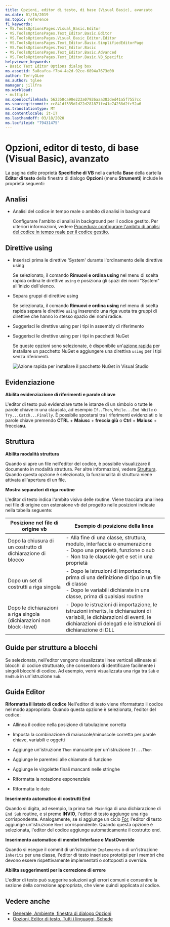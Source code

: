 ```yaml
---
title: Opzioni, editor di testo, di base (Visual Basic), avanzato
ms.date: 01/16/2019
ms.topic: reference
f1_keywords:
- VS.ToolsOptionsPages.Visual_Basic.Editor
- VS.ToolsOptionsPages.Text_Editor.Basic.Editor
- VS.ToolsOptionsPages.Visual_Basic_Editor.Editor
- VS.ToolsOptionsPages.Text_Editor.Basic.SimplifiedEditorPage
- VS.ToolsOptionsPages.Text_Editor.Basic
- VS.ToolsOptionsPages.Text_Editor.Basic.Advanced
- VS.ToolsOptionsPages.Text_Editor.Basic.VB_Specific
helpviewer_keywords:
- Basic Text Editor Options dialog box
ms.assetid: 5a8cafca-f7b4-4a2d-92ce-6894a7673d00
author: TerryGLee
ms.author: tglee
manager: jillfra
ms.workload:
- multiple
ms.openlocfilehash: 562358ca90e223a07926aaa383ded41a5f7557cc
ms.sourcegitcommit: cc841df335d1d22d281871fe41e74238d2fc52a6
ms.translationtype: MT
ms.contentlocale: it-IT
ms.lasthandoff: 03/18/2020
ms.locfileid: "79431475"
---
```

# <a name="options-text-editor-basic-visual-basic-advanced"></a>Opzioni, editor di testo, di base (Visual Basic), avanzato
La pagina delle proprietà **Specifiche di VB** nella cartella **Base** della cartella **Editor di testo** della finestra di dialogo **Opzioni** (menu **Strumenti**) include le proprietà seguenti:

## <a name="analysis"></a>Analisi

- Analisi del codice in tempo reale o ambito di analisi in background

   Configurare l'ambito di analisi in background per il codice gestito. Per ulteriori informazioni, vedere [Procedura: configurare l'ambito di analisi del codice in tempo reale per il codice gestito.](../../code-quality/configure-live-code-analysis-scope-managed-code.md)

## <a name="using-directives"></a>Direttive using

- Inserisci prima le direttive 'System' durante l'ordinamento delle direttive using

   Se selezionato, il comando **Rimuovi e ordina using** nel menu di scelta rapida ordina le direttive `using` e posiziona gli spazi dei nomi "System" all'inizio dell'elenco.

- Separa gruppi di direttive using

   Se selezionata, il comando **Rimuovi e ordina using** nel menu di scelta rapida separa le direttive `using` inserendo una riga vuota tra gruppi di direttive che hanno lo stesso spazio dei nomi radice.

- Suggerisci le direttive using per i tipi in assembly di riferimento
- Suggerisci le direttive using per i tipi in pacchetti NuGet

   Se queste opzioni sono selezionate, è disponibile un'[azione rapida](../quick-actions.md) per installare un pacchetto NuGet e aggiungere una direttiva `using` per i tipi senza riferimenti.

   ![Azione rapida per installare il pacchetto NuGet in Visual Studio](media/nuget-lightbulb.png)

## <a name="highlighting"></a>Evidenziazione

 **Abilita evidenziazione di riferimenti e parole chiave**

L'editor di testo può evidenziare tutte le istanze di un simbolo o tutte le parole chiave in una clausola, ad esempio `If..Then`, `While...End While` o `Try...Catch...Finally`. È possibile spostarsi tra i riferimenti evidenziati o le parole chiave premendo **CTRL** + **Maiusc** + **freccia giù** o **Ctrl** + **Maiusc** + freccia**su**.

## <a name="outlining"></a>Struttura

**Abilita modalità struttura**

Quando si apre un file nell'editor del codice, è possibile visualizzare il documento in modalità struttura. Per altre informazioni, vedere [Struttura](../../ide/outlining.md). Quando questa opzione è selezionata, la funzionalità di struttura viene attivata all'apertura di un file.

**Mostra separatori di riga routine**

L'editor di testo indica l'ambito visivo delle routine. Viene tracciata una linea nei file di origine con estensione *vb* del progetto nelle posizioni indicate nella tabella seguente:

|Posizione nel file di origine vb|Esempio di posizione della linea|
|---------------------------------|------------------------------|
|Dopo la chiusura di un costrutto di dichiarazione di blocco|- Alla fine di una classe, struttura, modulo, interfaccia o enumerazione<br />- Dopo una proprietà, funzione o sub<br />- Non tra le clausole get e set in una proprietà|
|Dopo un set di costrutti a riga singola|- Dopo le istruzioni di importazione, prima di una definizione di tipo in un file di classe<br />- Dopo le variabili dichiarate in una classe, prima di qualsiasi routine|
|Dopo le dichiarazioni a riga singola (dichiarazioni non block-level)|- Dopo le istruzioni di importazione, le istruzioni inherits, le dichiarazioni di variabili, le dichiarazioni di eventi, le dichiarazioni di delegati e le istruzioni di dichiarazione di DLL|

## <a name="block-structure-guides"></a>Guide per strutture a blocchi

Se selezionata, nell'editor vengono visualizzate linee verticali allineate ai blocchi di codice strutturato, che consentono di identificare facilmente i singoli blocchi di codice. Ad esempio, verrà visualizzata una riga tra `Sub` e `EndSub` in un'istruzione `Sub`.

## <a name="editor-help"></a>Guida Editor

**Riformatta il listato di codice** Nell'editor di testo viene riformattato il codice nel modo appropriato. Quando questa opzione è selezionata, l'editor del codice:

- Allinea il codice nella posizione di tabulazione corretta

- Imposta la combinazione di maiuscole/minuscole corretta per parole chiave, variabili e oggetti

- Aggiunge un'istruzione `Then` mancante per un'istruzione `If...Then`

- Aggiunge le parentesi alle chiamate di funzione

- Aggiunge le virgolette finali mancanti nelle stringhe

- Riformatta la notazione esponenziale

- Riformatta le date

**Inserimento automatico di costrutti End**

Quando si digita, ad esempio, la prima `Sub Main`riga di una dichiarazione di `End Sub` routine, e si preme **INVIO**, l'editor di testo aggiunge una riga corrispondente. Analogamente, se si aggiunge un ciclo [For](/dotnet/visual-basic/language-reference/statements/for-next-statement), l'editor di testo aggiunge un'istruzione `Next` corrispondente. Quando questa opzione è selezionata, l'editor del codice aggiunge automaticamente il costrutto end.

**Inserimento automatico di membri Interface e MustOverride**

Quando si esegue il commit di un'istruzione `Implements` o di un'istruzione `Inherits` per una classe, l'editor di testo inserisce prototipi per i membri che devono essere rispettivamente implementati o sottoposti a override.

**Abilita suggerimenti per la correzione di errore**

L'editor di testo può suggerire soluzioni agli errori comuni e consentire la sezione della correzione appropriata, che viene quindi applicata al codice.

## <a name="see-also"></a>Vedere anche

- [Generale, Ambiente, finestra di dialogo Opzioni](../../ide/reference/general-environment-options-dialog-box.md)
- [Opzioni, Editor di testo, Tutti i linguaggi, Schede](../../ide/reference/options-text-editor-all-languages-tabs.md)
